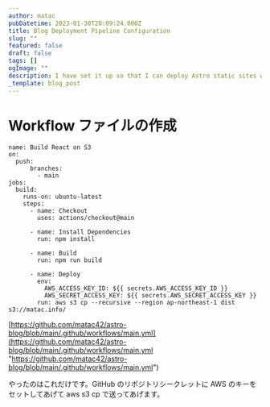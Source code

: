 ```yaml
---
author: matac
pubDatetime: 2023-01-30T20:09:24.000Z
title: Blog Deployment Pipeline Configuration
slug: ""
featured: false
draft: false
tags: []
ogImage: ""
description: I have set it up so that I can deploy Astro static sites with GitHub Actions.
_template: blog_post
---
```


# Workflow ファイルの作成

    name: Build React on S3
    on:
      push:
          branches:
            - main
    jobs:
      build:
        runs-on: ubuntu-latest
        steps:
          - name: Checkout
            uses: actions/checkout@main

          - name: Install Dependencies
            run: npm install

          - name: Build
            run: npm run build

          - name: Deploy
            env:
              AWS_ACCESS_KEY_ID: ${{ secrets.AWS_ACCESS_KEY_ID }}
              AWS_SECRET_ACCESS_KEY: ${{ secrets.AWS_SECRET_ACCESS_KEY }}
            run: aws s3 cp --recursive --region ap-northeast-1 dist s3://matac.info/

[https://github.com/matac42/astro-blog/blob/main/.github/workflows/main.yml](https://github.com/matac42/astro-blog/blob/main/.github/workflows/main.yml "https://github.com/matac42/astro-blog/blob/main/.github/workflows/main.yml")

やったのはこれだけです。GitHub のリポジトリシークレットに AWS のキーをセットしてあげて aws s3 cp で送ってあげます。
